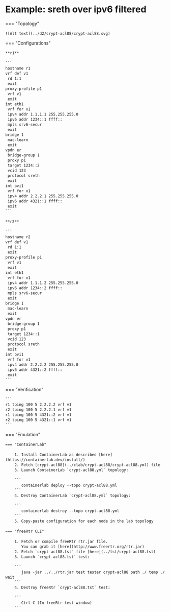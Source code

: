 # Example: sreth over ipv6 filtered

=== "Topology"

    ![Alt text](../d2/crypt-acl88/crypt-acl88.svg)

=== "Configurations"

    **r1**

    ```
    hostname r1
    vrf def v1
     rd 1:1
     exit
    proxy-profile p1
     vrf v1
     exit
    int eth1
     vrf for v1
     ipv4 addr 1.1.1.1 255.255.255.0
     ipv6 addr 1234::1 ffff::
     mpls srv6-secur
     exit
    bridge 1
     mac-learn
     exit
    vpdn er
     bridge-group 1
     proxy p1
     target 1234::2
     vcid 123
     protocol sreth
     exit
    int bvi1
     vrf for v1
     ipv4 addr 2.2.2.1 255.255.255.0
     ipv6 addr 4321::1 ffff::
     exit
    ```

    **r2**

    ```
    hostname r2
    vrf def v1
     rd 1:1
     exit
    proxy-profile p1
     vrf v1
     exit
    int eth1
     vrf for v1
     ipv4 addr 1.1.1.2 255.255.255.0
     ipv6 addr 1234::2 ffff::
     mpls srv6-secur
     exit
    bridge 1
     mac-learn
     exit
    vpdn er
     bridge-group 1
     proxy p1
     target 1234::1
     vcid 123
     protocol sreth
     exit
    int bvi1
     vrf for v1
     ipv4 addr 2.2.2.2 255.255.255.0
     ipv6 addr 4321::2 ffff::
     exit
    ```

=== "Verification"

    ```
    r1 tping 100 5 2.2.2.2 vrf v1
    r2 tping 100 5 2.2.2.1 vrf v1
    r1 tping 100 5 4321::2 vrf v1
    r2 tping 100 5 4321::1 vrf v1
    ```

=== "Emulation"

    === "ContainerLab"

        1. Install ContainerLab as described [here](https://containerlab.dev/install/)  
        2. Fetch [crypt-acl88](../clab/crypt-acl88/crypt-acl88.yml) file  
        3. Launch ContainerLab `crypt-acl88.yml` topology:  

        ```
           containerlab deploy --topo crypt-acl88.yml  
        ```
        4. Destroy ContainerLab `crypt-acl88.yml` topology:  

        ```
           containerlab destroy --topo crypt-acl88.yml  
        ```
        5. Copy-paste configuration for each node in the lab topology

    === "freeRtr CLI"

        1. Fetch or compile freeRtr rtr.jar file.  
           You can grab it [here](http://www.freertr.org/rtr.jar)  
        2. Fetch `crypt-acl88.tst` file [here](../tst/crypt-acl88.tst)  
        3. Launch `crypt-acl88.tst` test:  

        ```
           java -jar ../../rtr.jar test tester crypt-acl88 path ./ temp ./ wait
        ```
        4. Destroy freeRtr `crypt-acl88.tst` test:  

        ```
           Ctrl-C (In freeRtr test window)
        ```

